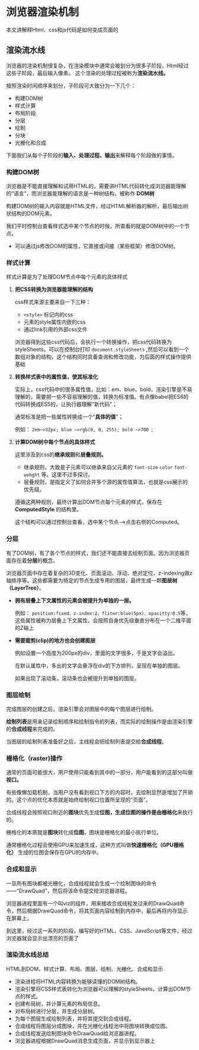 # 浏览器渲染机制

本文讲解释Html、css和js代码是如何变成页面的

## 渲染流水线

浏览器的渲染机制很复杂，在渲染模块中通常会被划分为很多子阶段，Html经过这些子阶段，最后输入像素。 这个渲染的处理过程被称为**渲染流水线。**

按照渲染时间顺序来划分，子阶段可大致分为一下几个：

- 构建DOM树
- 样式计算
- 布局阶段
- 分层
- 绘制
- 分块
- 光栅化和合成

下面我们从每个子阶段的**输入、处理过程、输出**来解释每个阶段做的事情。

 

### 构建DOM树

浏览器是不能直接理解和试用HTML的，需要讲HTML代码转化成浏览器能理解的“语言”，而浏览器能理解的语言是一种树结构，被称作 **DOM树**

构建DOM树的输入内容就是HTML文件，经过HTML解析器的解析，最后输出树状结构的DOM元素。

我们平时控制台查看样式选中某个节点的时候，所查看的就是DOM树中的一个节点。

- 可以通过js修改DOM的属性，它直接或间接（某些框架）修改DOM树。

### 样式计算

样式计算是为了处理DOM节点中每个元素的具体样式

1. **把CSS转换为浏览器能理解的结构**
   
    css样式来源主要来自一下三种：
    
    - `<style>` 标记内的css
    - 元素的style属性内嵌的css
    - 通过link引用的外部css文件
    
    浏览器得到这些css代码后，会执行一个转换操作，把css代码转换为styleSheets。可以在控制台打印 `document.styleSheets` ,然后可以看到一个数组对象的结构，这个结构同时具备查询和修改功能，为后面的样式操作提供基础
    
2. **转换样式表中的属性值，使其标准化**
   
    实际上，css代码中的很多属性值，比如：em、blue、bold，渲染引擎是不易理解的，需要把一些不容易理解的值，转换为标准值。有点像babel把ES6的代码转换成ES5的，让执行器理解“新代码”；
    
    通常标准是把一些属性转换成一个“**具体的值**”；
    
    例如： `2em—>32px; blue —>rgb(0, 0, 255); bold —>700 `;
    
3. **计算DOM树中每个节点的具体样式**
   
    这里涉及到css的**继承规则**和**层叠规则。**
    
    - 继承规则，大致是子元素可以继承来自父元素的 `font-size` `color` `font-wehght` 等。这里不过多探讨。
    - 层叠规则，是指定义了如何合并多个源的属性值算法，也就是css展示的优先级。
    
    遵循这两种规则，最终计算出DOM节点每个元素的样式，保存在**ComputedStyle** 的结构里。
    
    这个结构可以通过控制台查看，选中某个节点—>点击右侧的Computed。
    

### 分层

有了DOM树，有了各个节点的样式，我们还不能直接去绘制页面。因为浏览器页面存在着**分层**的概念。

浏览器页面中存在着复杂的3D变化、页面滚动、浮动、绝对定位、z-indexing做z轴排序等。这些都需要为特定的节点生成专用的图层，最终生成一颗**图层树（LayerTree）**。

- **拥有层叠上下文属性的元素会被提升为单独的一层。**
  
    例如： `position:fixed、z-index:2、fliter:blue(5px)、opacitty:0.5`等，这些属性被称为层叠上下文属性。会按照自身优先级垂直分布在一个二维平面的Z轴上
    
- **需要裁剪(clip)的地方也会创建图层**
  
    例如设置一个高度为200px的div，里面的文字很多，于是文字会溢出。
    
    在默认属性中，多出的文字会悬浮在div的下方排列，呈现在单独的图层。
    
    如果出现了滚动条，滚动条也会被提升到单独的图层。
    

### 图层绘制

完成图层的创建之后，渲染引擎会对图层中的每个图层进行绘制。

**绘制列表**是用来记录绘制顺序和绘制指令的列表，而实际的绘制操作是由渲染引擎的**合成线程**来完成的。

当图层的绘制列表准备好之后，主线程会把绘制列表提交给**合成线程**。

### 栅格化（raster)操作

通常的页面可能很大，用户使用只能看到其中的一部分，用户能看到的这部分叫做**视口。**

有些像懒加载机制，当用户没有看到视口下方的内容时，去绘制显然是增加了开销的。这个点的优化本质就是始终绘制视口位置所呈现的“页面”。

合成线程会按照视口附近的**图块**优先生成**位图，**生成位图的操作是由**栅格化**来执行的。

栅格化的本质就是**图块**转化成**位图**，图块是栅格化的最小执行单位。

通常栅格化过程会使用GPU来加速生成，这种方式叫做**快速栅格化（GPU栅格化）** 生成的位图会保存在GPU的内存中。

### 合成和显示

一旦所有图块都被光栅化，合成线程就会生成一个绘制图块的命令——“DrawQuad”，然后将该命令提交给浏览器进程。

浏览器进程里面有一个叫viz的组件，用来接收合成线程发过来的DrawQuad命令，然后根据DrawQuad命令，将其页面内容绘制到内存中，最后再将内存显示在屏幕上。

到这里，经过这一系列的阶段，编写好的HTML、CSS、JavaScript等文件，经过浏览器就会显示出漂亮的页面了

### ****渲染流水线总结****

HTML到DOM、样式计算、布局、图层、绘制、光栅化、合成和显示

- 渲染进程将HTML内容转换为能够读懂的DOM树结构。
- 渲染引擎将CSS样式表转化为浏览器可以理解的styleSheets，计算出DOM节点的样式。
- 创建布局树，并计算元素的布局信息。
- 对布局树进行分层，并生成分层树。
- 为每个图层生成绘制列表，并将其提交到合成线程。
- 合成线程将图层分成图块，并在光栅化线程池中将图块转换成位图。
- 合成线程发送绘制图块命令DrawQuad给浏览器进程。
- 浏览器进程根据DrawQuad消息生成页面，并显示到显示器上
